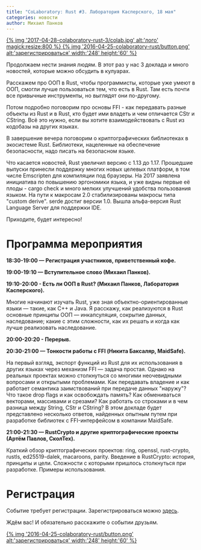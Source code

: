 ```yaml
---
title: "CoLaboratory: Rust #3. Лаборатория Касперского, 18 мая"
categories: новости
author: Михаил Панков
---
```


<a href="https://events.kaspersky.com/event/rust3" target="blank">
{% img '2017-04-28-colaboratory-rust-3/colab.jpg' alt:'лого' magick:resize:800 %}
</a>

<a href="https://events.kaspersky.com/event/rust3" target="blank">
{% img '2016-04-25-colaboratory-rust/button.png' alt:'зарегистрироваться'
   width:'248' height:'60' %}
</a>

Продолжаем нести знания людям. В этот раз у нас 3 доклада и много новостей,
которые можно обсудить в кулуарах.

Расскажем про ООП в Rust, чтобы программисты, которые уже умеют в ООП, смогли
лучше пользоваться тем, что есть в Rust. Там есть почти все привычные
инструменты, но выглядят они по-другому.

Потом подробно поговорим про основы FFI - как передавать разные объекты из Rust
и в Rust, кто будет ими владеть и чем отличается CStr и CString. Всё это нужно,
если вы хотите взаимодействовать с Rust из кодобазы на других языках.

В завершение вечера поговорим о криптографических библиотеках в экосистеме Rust.
Библиотеки, нацеленные на обеспечение безопасности, надо писать на безопасном
языке.

Что касается новостей, Rust увеличил версию с 1.13 до 1.17. Прошедшие выпуски
принесли поддержку многих новых целевых платформ, в том числе Emscripten для
компиляции под браузеры. На 2017 заявлена инициатива по повышению эргономики
языка, и уже видны первые её плоды - cargo check и много мелких улучшений
удобства пользования языком. На пути к макросам 2.0 стабилизированы макросы типа
"custom derive". serde достиг версии 1.0. Вышла альфа-версия Rust Language
Server для поддержки IDE.

Приходите, будет интересно!

<!--cut-->

# Программа мероприятия

**18:30-19:00 — Регистрация участников, приветственный кофе.**

**19:00-19:10 — Вступительное слово (Михаил Панков).**

**19:10-20:00 - Есть ли ООП в Rust? (Михаил Панков, Лаборатория Касперского).**

Многие начинают изучать Rust, уже зная объектно-ориентированные языки — такие,
как C++ и Java. Я расскажу, как реализуются в Rust основные принципы ООП —
инкапсуляция, сокрытие данных, наследование; какие с этим сложности, как их
решать и когда как лучше реализовать наследование.

**20:00-20:20 - Перерыв.**

**20:30-21:00 — Тонкости работы с FFI (Никита Баксаляр, MaidSafe).**

На первый взгляд, экспорт функций из Rust для их использования в других языках
через механизм FFI — задача простая. Однако на реальных проектах можно
столкнуться со многими неочевидными вопросами и открытыми проблемами. Как
передавать владение и как работает семантика заимствований при передаче данных
"наружу"? Что такое drop flags и как освобождать память? Как обмениваться
векторами, массивами и срезами? Как работать со строками и в чем разница между
String, CStr и CString? В этом докладе будет представлено несколько ответов,
найденных опытным путем при разработке библиотек с FFI-интерфейсом в компании
MaidSafe.

**21:00-21:30 — RustCrypto и другие криптографические проекты (Артём Павлов,
СколТех).**

Краткий обзор криптографических проектов: ring, openssl, rust-crypto, rustls,
ed25519-dalek, macaroons, parity. Введение в RustCrypto: история, принципы и
цели. Сложности с которыми пришлось столкнуться при разработке. Примеры
использования.

# Регистрация

Событие требует регистрации. Зарегистрироваться можно
[здесь](https://events.kaspersky.com/event/rust3).

Ждём вас! И обязательно расскажите о событии друзьям.

<a href="https://events.kaspersky.com/event/rust3" target="blank">
{% img '2016-04-25-colaboratory-rust/button.png' alt:'зарегистрироваться'
   width:'248' height:'60' %}
</a>
